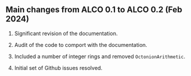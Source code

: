 Main changes from ALCO 0.1 to ALCO 0.2 (Feb 2024)
-------------------------------------------------

1. Significant revision of the documentation.

2. Audit of the code to comport with the documentation.

3. Included a number of integer rings and removed `OctonionArithmetic`.

4. Initial set of Github issues resolved. 
